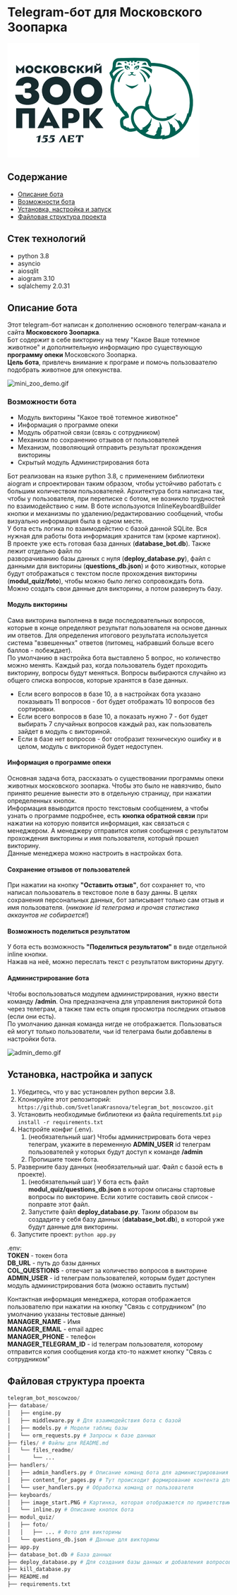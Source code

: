 # Telegram-бот для Московского Зоопарка
![img_zoo.png](files/files_readme/img_zoo.png)

## Содержание
- [Описание бота](#описание-бота)
- [Возможности бота](#возможности-бота)
- [Установка, настройка и запуск](#установка-настройка-и-запуск)
- [Файловая структура проекта](#файловая-структура-проекта)

## Стек технологий
- python 3.8
- asyncio
- aiosqlit
- aiogram 3.10
- sqlalchemy 2.0.31

## Описание бота
Этот telegram-бот написан к дополнению основного телеграм-канала и сайта **Московского Зоопарка**. \
Бот содержит в себе викторину на тему "Какое Ваше тотемное животное" и дополнительную 
информацию про существующую **программу опеки** Московского Зоопарка. \
**Цель бота**, привлечь внимание к програме и помочь пользоваателю подобрать животное для опекунства.

![mini_zoo_demo.gif](files/files_readme/mini_zoo_demo.gif)

### Возможности бота
- Модуль викторины "Какое твоё тотемное животное"
- Информация о программе опеки
- Модуль обратной связи (связь с сотрудником)
- Механизм по сохранению отзывов от пользователей
- Механизм, позволяющий отправить результат прохождения викторины
- Скрытый модуль Администрирования бота

Бот реализован на языке python 3.8, с применением библиотеки aiogram и спроектирован таким образом, 
чтобы устойчиво работать с большим количеством пользователей.
Архитектура бота написана так, чтобы у пользователя, при переписке с ботом,  не возникло трудностей по
взаимодействию с ним. В боте используются InlineKeyboardBuilder кнопки и механизмы по удалению/редактированию
сообщений, чтобы визуально информация была в одном месте. \
У бота есть логика по взаимодейстию с базой данной SQLite. Вся нужная для работы бота информация хранится
там (кроме картинок). \
В проекте уже есть готовая база данных (**database_bot.db**). Также лежит отдельно файл по  
 разворачиванию базы данных с нуля (**deploy_database.py**), файл с данными для 
викторины (**questions_db.json**) и фото животных, которые будут отображаться с текстом 
после прохождения викторины (**modul_quiz/foto**), чтобы можно было легко сопровождать бота. \
Можно создать свои данные для викторины, а потом развернуть базу. 

#### Модуль викторины
Сама викторина выполнена в виде последовательных вопросов, которые в конце определяют результат 
пользователя на основе данных им ответов. Для определения итогового результата
используется система "взвешенных" ответов (питомец, набравший больше всего баллов - побеждает). \
По умолчанию в настройка бота выставлено 5 вопрос, но количество можно менять.
Каждый раз, когда пользователь будет проходить викторину, вопросы будут меняться. Вопросы выбираются 
случайно из общего списка вопросов, которые хранятся в базе данных.
- Если всего вопросов в базе 10, а в настройках бота указано показывать 11 вопросов - бот будет отображать 10
вопросов без сортировки.
- Если всего вопросов в базе 10, а показать нужно 7 - бот будет выбирать 7 случайных вопросов каждый раз, как
пользователь зайдет в модуль с викториной.
- Если в базе нет вопросов - бот отобразит техническую ошибку и в целом, модуль с викториной будет недоступен.

#### Информация о программе опеки
Основная задача бота, рассказать о существовании программы опеки животных московского зоопарка.
Чтобы это было не навязчиво, было принято решение вынести это в отдельную страницу, при нажатии 
определенных кнопок. \
Информация ввыводится просто текстовым сообщением, а чтобы узнать о программе подробнее, есть **кнопка
обратной связи** при нажатии на которую появится информация, как связаться с менеджером. А менеджеру
отправится копия сообщения с результатом прохождения викторины и имя пользователя, который прошел викторину. \
Данные менеджера можно настроить в настройках бота.

#### Cохранение отзывов от пользователей
При нажатии на кнопку **"Оставить отзыв"**, бот сохраняет то, что написал пользователь в текстовое
поле в базу данны. В целях сохранения персональных данных, бот записывает только сам отзыв и имя пользователя. 
(_никакие id телеграма и прочая статистика аккаунтов не собирается!_)

#### Возможность поделиться результатом
У бота есть возможность **"Поделиться результатом"** в виде отдельной inline кнопки. \
Нажав на неё, можно переслать текст с результатом викторины другу.

#### Администрирование бота
Чтобы воспользоваться модулем администрирования, нужно ввести команду **/admin**. Она предназначена
для управления викториной бота через телеграм, а также там есть опция просмотра последних отзывов
(если они есть). \
По умолчанию данная команда нигде не отображается. Пользоваться ей могут только пользователи, 
чьи id телеграма были добавлены в настройки бота.

![admin_demo.gif](files/files_readme/admin_demo.gif)

## Установка, настройка и запуск
1. Убедитесь, что у вас установлен python версии 3.8.
2. Клонируйте этот репозиторий: `https://github.com/SvetlanaKrasnova/telegram_bot_moscowzoo.git`
3. Установить необходимые библиотеки из файла requirements.txt `pip install -r requirements.txt`
4. Настройте конфиг (.env). 
   1. (необязательный шаг) Чтобы администрировать бота через телеграм, укажите в переменную 
   **ADMIN_USER** id телеграм пользователей у которых будут доступ к команде **/admin**
   2. Пропишите токен бота.
5. Разверните базу данных (необязательный шаг. Файл с базой есть в проекте).
   1. (необязательный шаг) У бота есть файл **modul_quiz/questions_db.json** в котором описаны 
   стартовые вопросы по викторине.
   Если хотите составить свой список - поправте этот файл.
   2. Запустите файл **deploy_database.py**. Таким образом вы создадите у себя базу данных 
   (**database_bot.db**), в которой уже будут данные для викторины.
6. Запустите проект: `python app.py`

.env: \
**TOKEN** - токен бота \
**DB_URL** - путь до базы данных \
**COL_QUESTIONS** - отвечает за количество вопросов в викторине \
**ADMIN_USER** - id телеграм пользователей, которым будет доступен модуль администрирования бота 
(можно оставить пустым)

Контактная информация менеджера, которая отображается пользователю при нажатии
на кнопку "Связь с сотрудником" (по умолчанию указаны тестовые данные) \
**MANAGER_NAME** - Имя \
**MANAGER_EMAIL** - email адрес \
**MANAGER_PHONE** - телефон \
**MANAGER_TELEGRAM_ID** - id телеграм пользователя, которому отправится копия сообщения 
когда кто-то нажмет кнопку "Связь с сотрудником"


## Файловая структура проекта
~~~python
telegram_bot_moscowzoo/
├── database/
│   ├── engine.py
│   ├── middleware.py # Для взаимодействия бота с базой
│   ├── models.py # Модели таблиц базы
│   └── orm_requests.py # Запросы к базе данных
├── files/ # Файлы для README.md
│   └── files_readme/
│       └── ...
├── handlers/
│   ├── admin_handlers.py # Описание команд бота для администрирования
│   ├── content_for_pages.py # Тут происходит формирование контента для "страниц" бота
│   └── user_handlers.py # Обработка команд от пользователя
├── keyboards/
│   ├── image_start.PNG # Картинка, которая отображается по приветствию пользователя
│   └── inline.py # Описание кнопок бота
├── modul_quiz/
│   ├── foto/
│   │   ├── ... # Фото для викторины
│   └── questions_db.json # Данные для викторины
├── app.py
├── database_bot.db # База данных
├── deploy_database.py # Для создания базы данных и добавления вопросов для викторины из questions_db.json
├── kill_database.py
├── README.md
├── requirements.txt
~~~